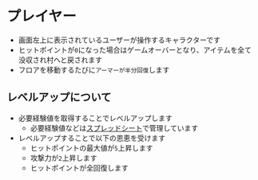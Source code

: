# プレイヤー
- 画面左上に表示されているユーザーが操作するキャラクターです
- ヒットポイントが`0`になった場合はゲームオーバーとなり、アイテムを全て没収され村へと戻されます
- フロアを移動するたびに`アーマーが半分回復`します

## レベルアップについて
- 必要経験値を取得することでレベルアップします
    - 必要経験値などは[スプレッドシート](https://docs.google.com/spreadsheets/d/15rXLu7xYhgzawgrjlfpExmsEUf8ZRnx_B_J2VGMdSSY/edit#gid=0)で管理しています
- レベルアップすることで以下の恩恵を受けます
    - ヒットポイントの最大値が`5`上昇します
    - 攻撃力が`2`上昇します
    - ヒットポイントが全回復します
